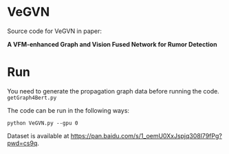 # VeGVN
Source code for VeGVN in paper:

**A VFM-enhanced Graph and Vision Fused Network for Rumor Detection**

# Run
You need to generate the propagation graph data before running the code. `getGraph4Bert.py`

The code can be run in the following ways:

```
python VeGVN.py --gpu 0
```

Dataset is available at https://pan.baidu.com/s/1_oemU0XxJspjq308l79fPg?pwd=cs9q.
